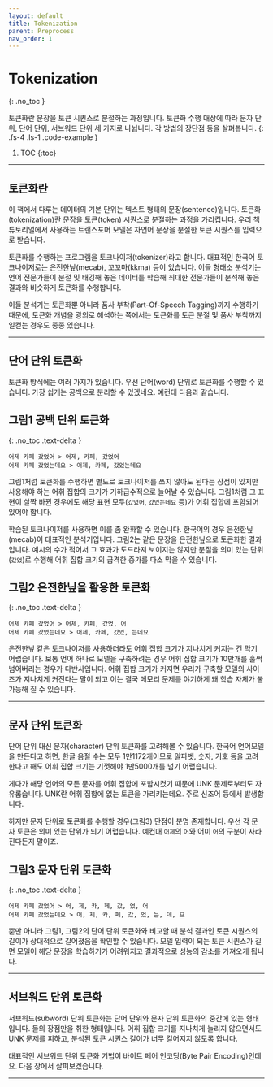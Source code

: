 ```yaml
---
layout: default
title: Tokenization
parent: Preprocess
nav_order: 1
---
```


# Tokenization
{: .no_toc }

토큰화란 문장을 토큰 시퀀스로 분절하는 과정입니다. 토큰화 수행 대상에 따라 문자 단위, 단어 단위, 서브워드 단위 세 가지로 나뉩니다. 각 방법의 장단점 등을 살펴봅니다.
{: .fs-4 .ls-1 .code-example }

1. TOC
{:toc}

---

## 토큰화란

이 책에서 다루는 데이터의 기본 단위는 텍스트 형태의 문장(sentence)입니다. 토큰화(tokenization)란 문장을 토큰(token) 시퀀스로 분절하는 과정을 가리킵니다. 우리 책 튜토리얼에서 사용하는 트랜스포머 모델은 자연어 문장을 분절한 토큰 시퀀스를 입력으로 받습니다.

토큰화를 수행하는 프로그램을 토크나이저(tokenizer)라고 합니다. 대표적인 한국어 토크나이저로는 은전한닢(mecab), 꼬꼬마(kkma) 등이 있습니다. 이들 형태소 분석기는 언어 전문가들이 분절 및 태깅해 놓은 데이터를 학습해 최대한 전문가들이 분석해 놓은 결과와 비슷하게 토큰화를 수행합니다. 

이들 분석기는 토큰화뿐 아니라 품사 부착(Part-Of-Speech Tagging)까지 수행하기 때문에, 토큰화 개념을 광의로 해석하는 쪽에서는 토큰화를 토큰 분절 및 품사 부착까지 일컫는 경우도 종종 있습니다.


---

## 단어 단위 토큰화

토큰화 방식에는 여러 가지가 있습니다. 우선 단어(word) 단위로 토큰화를 수행할 수 있습니다. 가장 쉽게는 공백으로 분리할 수 있겠네요. 예컨대 다음과 같습니다.

## **그림1** 공백 단위 토큰화
{: .no_toc .text-delta } 
```
어제 카페 갔었어 > 어제, 카페, 갔었어
어제 카페 갔었는데요 > 어제, 카페, 갔었는데요
```

그림1처럼 토큰화를 수행하면 별도로 토크나이저를 쓰지 않아도 된다는 장점이 있지만 사용해야 하는 어휘 집합의 크기가 기하급수적으로 늘어날 수 있습니다. 그림1처럼 그 표현이 살짝 바뀐 경우에도 해당 표현 모두(`갔었어`, `갔었는데요` 등)가 어휘 집합에 포함되어 있어야 합니다.

학습된 토크나이저를 사용하면 이를 좀 완화할 수 있습니다. 한국어의 경우 은전한닢(mecab)이 대표적인 분석기입니다. 그림2는 같은 문장을 은전한닢으로 토큰화한 결과입니다. 예시의 수가 적어서 그 효과가 도드라져 보이지는 않지만 분절을 의미 있는 단위(`갔었`)로 수행해 어휘 집합 크기의 급격한 증가를 다소 막을 수 있습니다.

## **그림2** 은전한닢을 활용한 토큰화
{: .no_toc .text-delta } 
```
어제 카페 갔었어 > 어제, 카페, 갔었, 어
어제 카페 갔었는데요 > 어제, 카페, 갔었, 는데요
```

은전한닢 같은 토크나이저를 사용하더라도 어휘 집합 크기가 지나치게 커지는 건 막기 어렵습니다. 보통 언어 하나로 모델을 구축하려는 경우 어휘 집합 크기가 10만개를 훌쩍 넘어버리는 경우가 다반사입니다. 어휘 집합 크기가 커지면 우리가 구축할 모델의 사이즈가 지나치게 커진다는 말이 되고 이는 결국 메모리 문제를 야기하게 돼 학습 자체가 불가능해 질 수 있습니다.


---


## 문자 단위 토큰화

단어 단위 대신 문자(character) 단위 토큰화를 고려해볼 수 있습니다. 한국어 언어모델을 만든다고 하면, 한글 음절 수는 모두 1만1172개이므로 알파벳, 숫자, 기호 등을 고려한다고 해도 어휘 집합 크기는 기껏해야 1만5000개를 넘기 어렵습니다. 

게다가 해당 언어의 모든 문자를 어휘 집합에 포함시켰기 때문에 UNK 문제로부터도 자유롭습니다. UNK란 어휘 집합에 없는 토큰을 가리키는데요. 주로 신조어 등에서 발생합니다. 

하지만 문자 단위로 토큰화를 수행할 경우(그림3) 단점이 분명 존재합니다. 우선 각 문자 토큰은 의미 있는 단위가 되기 어렵습니다. 예컨대 `어제`의 `어`와 어미 `어`의 구분이 사라진다든지 말이죠.

## **그림3** 문자 단위 토큰화
{: .no_toc .text-delta } 
```
어제 카페 갔었어 > 어, 제, 카, 페, 갔, 었, 어
어제 카페 갔었는데요 > 어, 제, 카, 페, 갔, 었, 는, 데, 요
```

뿐만 아니라 그림1, 그림2의 단어 단위 토큰화와 비교할 때 분석 결과인 토큰 시퀀스의 길이가 상대적으로 길어졌음을 확인할 수 있습니다. 모델 입력이 되는 토큰 시퀀스가 길면 모델이 해당 문장을 학습하기가 어려워지고 결과적으로 성능의 감소를 가져오게 됩니다.


---

## 서브워드 단위 토큰화

서브워드(subword) 단위 토큰화는 단어 단위와 문자 단위 토큰화의 중간에 있는 형태입니다. 둘의 장점만을 취한 형태입니다. 어휘 집합 크기를 지나치게 늘리지 않으면서도 UNK 문제를 피하고, 분석된 토큰 시퀀스 길이가 너무 길어지지 않도록 합니다. 

대표적인 서브워드 단위 토큰화 기법이 바이트 페어 인코딩(Byte Pair Encoding)인데요. 다음 장에서 살펴보겠습니다.

---

